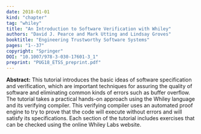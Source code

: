 ```yaml
---
date: 2018-01-01
kind: "chapter"
tag: "whiley"
title: "An Introduction to Software Verification with Whiley"
authors: "David J. Pearce and Mark Utting and Lindsay Groves"
booktitle: "Engineering Trustworthy Software Systems"
pages: "1--37"
copyright: "Springer"
DOI: "10.1007/978-3-030-17601-3_1"
preprint: "PUG18_ETSS_preprint.pdf"
---
```


**Abstract:** This tutorial introduces the basic ideas of software specification and verification, which are important techniques for assuring the quality of software and eliminating common kinds of errors such as buffer overflow. The tutorial takes a practical hands-on approach using the Whiley language and its verifying compiler. This verifying compiler uses an automated proof engine to try to prove that the code will execute without errors and will satisfy its specifications. Each section of the tutorial includes exercises that can be checked using the online Whiley Labs website.